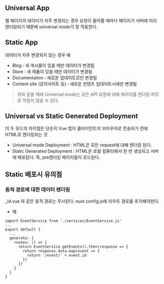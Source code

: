 ## Universal App 
웹 페이지의 데이터가 자주 변경되는 경우 요청이 들어올 때마다 페이지가 서버에 미리 렌더링되기 때문에 universal mode가 잘 작동한다.

## Static App 
데이터가 자주 변경되지 않는 경우 예
- Blog : 새 게시물이 있을 때만 데이터가 변경됨
- Store : 새 제품이 있을 때만 데이터가 변경됨
- Documentation : 새로운 업데이트로만 변경됨 
- Content site (강의사이트 등) : 새로운 컨텐츠 업데이트시에만 변경됨 
> 위와 같을 때에 Universal mode는 모든 API 요청에 대해 페이지를 렌더링 하므로 적절치 않을 수 있다. 

## Universal vs Static Generated Deployment
이 두 모드의 차이점은 단순히 Vue 앱이 클라이언트의 브라우저로 전송되기 전에 HTML로 렌더링되는 것

- Universal mode Deployment : HTML은 모든 request에 대해 렌더링 된다.
- Static Generated Deployment : HTML은 로컬 컴퓨터에서 한 번 생성되고 서버에 배포된다. 즉, pre렌더된 페이지들이 로드된다.

## Static 배포시 유의점

### 동적 경로에 대한 데이터 렌더링
_id.vue 와 같은 동적 경로는 무시된다. 
nuxt.config.js에 라우트 경로를 추가해야한다. 
- 예
```
import EventService from './services/EventService.js'
...
export default {
  ...
  generate: {
    routes: () => {
      return EventService.getEvents().then(response => {
        return response.data.map(event => {
          return '/event/' + event.id
        })
      })
    }
  }
}
```